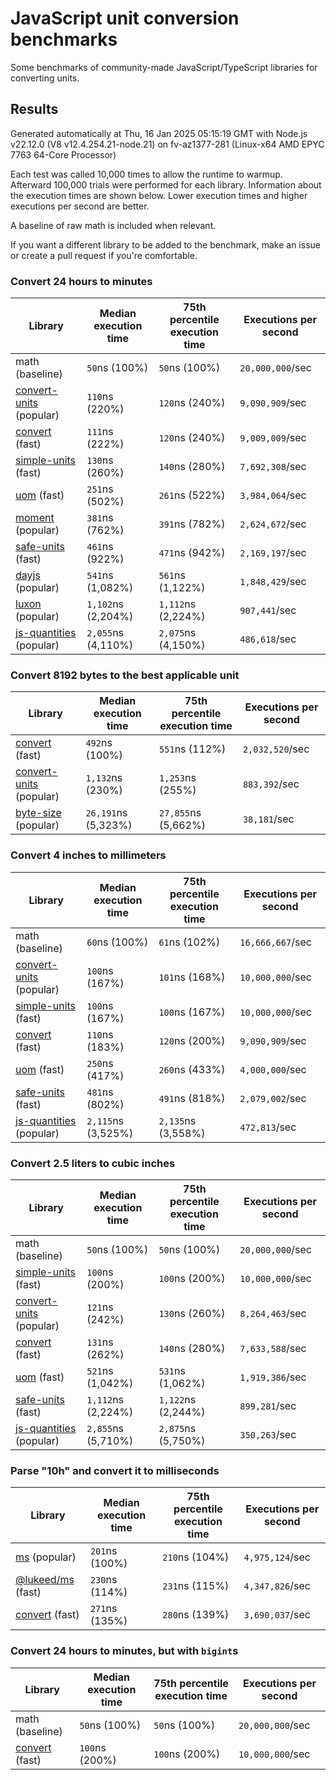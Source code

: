 # JavaScript unit conversion benchmarks

Some benchmarks of community-made JavaScript/TypeScript libraries for converting units.

## Results

<!-- beginblock(results) -->

Generated automatically at Thu, 16 Jan 2025 05:15:19 GMT with Node.js v22.12.0 (V8 v12.4.254.21-node.21) on fv-az1377-281 (Linux-x64 AMD EPYC 7763 64-Core Processor)

Each test was called 10,000 times to allow the runtime to warmup.
Afterward 100,000 trials were performed for each library.
Information about the execution times are shown below.
Lower execution times and higher executions per second are better.

A baseline of raw math is included when relevant.

If you want a different library to be added to the benchmark, make an issue or create a pull request if you're comfortable.

### Convert 24 hours to minutes

| Library                                                            | Median execution time | 75th percentile execution time | Executions per second |
| ------------------------------------------------------------------ | --------------------- | ------------------------------ | --------------------- |
| math (baseline)                                                    | `50`ns (100%)         | `50`ns (100%)                  | `20,000,000`/sec      |
| [convert-units](https://npmjs.com/package/convert-units) (popular) | `110`ns (220%)        | `120`ns (240%)                 | `9,090,909`/sec       |
| [convert](https://npmjs.com/package/convert) (fast)                | `111`ns (222%)        | `120`ns (240%)                 | `9,009,009`/sec       |
| [simple-units](https://npmjs.com/package/simple-units) (fast)      | `130`ns (260%)        | `140`ns (280%)                 | `7,692,308`/sec       |
| [uom](https://npmjs.com/package/uom) (fast)                        | `251`ns (502%)        | `261`ns (522%)                 | `3,984,064`/sec       |
| [moment](https://npmjs.com/package/moment) (popular)               | `381`ns (762%)        | `391`ns (782%)                 | `2,624,672`/sec       |
| [safe-units](https://npmjs.com/package/safe-units) (fast)          | `461`ns (922%)        | `471`ns (942%)                 | `2,169,197`/sec       |
| [dayjs](https://npmjs.com/package/dayjs) (popular)                 | `541`ns (1,082%)      | `561`ns (1,122%)               | `1,848,429`/sec       |
| [luxon](https://npmjs.com/package/luxon) (popular)                 | `1,102`ns (2,204%)    | `1,112`ns (2,224%)             | `907,441`/sec         |
| [js-quantities](https://npmjs.com/package/js-quantities) (popular) | `2,055`ns (4,110%)    | `2,075`ns (4,150%)             | `486,618`/sec         |

### Convert 8192 bytes to the best applicable unit

| Library                                                            | Median execution time | 75th percentile execution time | Executions per second |
| ------------------------------------------------------------------ | --------------------- | ------------------------------ | --------------------- |
| [convert](https://npmjs.com/package/convert) (fast)                | `492`ns (100%)        | `551`ns (112%)                 | `2,032,520`/sec       |
| [convert-units](https://npmjs.com/package/convert-units) (popular) | `1,132`ns (230%)      | `1,253`ns (255%)               | `883,392`/sec         |
| [byte-size](https://npmjs.com/package/byte-size) (popular)         | `26,191`ns (5,323%)   | `27,855`ns (5,662%)            | `38,181`/sec          |

### Convert 4 inches to millimeters

| Library                                                            | Median execution time | 75th percentile execution time | Executions per second |
| ------------------------------------------------------------------ | --------------------- | ------------------------------ | --------------------- |
| math (baseline)                                                    | `60`ns (100%)         | `61`ns (102%)                  | `16,666,667`/sec      |
| [convert-units](https://npmjs.com/package/convert-units) (popular) | `100`ns (167%)        | `101`ns (168%)                 | `10,000,000`/sec      |
| [simple-units](https://npmjs.com/package/simple-units) (fast)      | `100`ns (167%)        | `100`ns (167%)                 | `10,000,000`/sec      |
| [convert](https://npmjs.com/package/convert) (fast)                | `110`ns (183%)        | `120`ns (200%)                 | `9,090,909`/sec       |
| [uom](https://npmjs.com/package/uom) (fast)                        | `250`ns (417%)        | `260`ns (433%)                 | `4,000,000`/sec       |
| [safe-units](https://npmjs.com/package/safe-units) (fast)          | `481`ns (802%)        | `491`ns (818%)                 | `2,079,002`/sec       |
| [js-quantities](https://npmjs.com/package/js-quantities) (popular) | `2,115`ns (3,525%)    | `2,135`ns (3,558%)             | `472,813`/sec         |

### Convert 2.5 liters to cubic inches

| Library                                                            | Median execution time | 75th percentile execution time | Executions per second |
| ------------------------------------------------------------------ | --------------------- | ------------------------------ | --------------------- |
| math (baseline)                                                    | `50`ns (100%)         | `50`ns (100%)                  | `20,000,000`/sec      |
| [simple-units](https://npmjs.com/package/simple-units) (fast)      | `100`ns (200%)        | `100`ns (200%)                 | `10,000,000`/sec      |
| [convert-units](https://npmjs.com/package/convert-units) (popular) | `121`ns (242%)        | `130`ns (260%)                 | `8,264,463`/sec       |
| [convert](https://npmjs.com/package/convert) (fast)                | `131`ns (262%)        | `140`ns (280%)                 | `7,633,588`/sec       |
| [uom](https://npmjs.com/package/uom) (fast)                        | `521`ns (1,042%)      | `531`ns (1,062%)               | `1,919,386`/sec       |
| [safe-units](https://npmjs.com/package/safe-units) (fast)          | `1,112`ns (2,224%)    | `1,122`ns (2,244%)             | `899,281`/sec         |
| [js-quantities](https://npmjs.com/package/js-quantities) (popular) | `2,855`ns (5,710%)    | `2,875`ns (5,750%)             | `350,263`/sec         |

### Parse "10h" and convert it to milliseconds

| Library                                                   | Median execution time | 75th percentile execution time | Executions per second |
| --------------------------------------------------------- | --------------------- | ------------------------------ | --------------------- |
| [ms](https://npmjs.com/package/ms) (popular)              | `201`ns (100%)        | `210`ns (104%)                 | `4,975,124`/sec       |
| [@lukeed/ms](https://npmjs.com/package/@lukeed/ms) (fast) | `230`ns (114%)        | `231`ns (115%)                 | `4,347,826`/sec       |
| [convert](https://npmjs.com/package/convert) (fast)       | `271`ns (135%)        | `280`ns (139%)                 | `3,690,037`/sec       |

### Convert 24 hours to minutes, but with `bigint`s

| Library                                             | Median execution time | 75th percentile execution time | Executions per second |
| --------------------------------------------------- | --------------------- | ------------------------------ | --------------------- |
| math (baseline)                                     | `50`ns (100%)         | `50`ns (100%)                  | `20,000,000`/sec      |
| [convert](https://npmjs.com/package/convert) (fast) | `100`ns (200%)        | `100`ns (200%)                 | `10,000,000`/sec      |

<!-- endblock(results) -->
